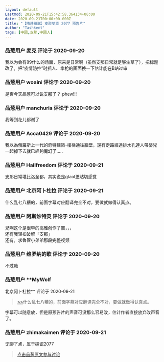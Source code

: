 ```yaml
---
layout: default
Lastmod: 2020-09-21T15:42:58.364134+00:00
date: 2020-09-21T00:00:00.000Z
title: "【精甚細膩】支那朋克 2077 預告片"
author: "Tashkent"
tags: [中國,支那,中國人]
---
```




            
### 品葱用户 **麦克** 评论于 2020-09-20
        
我以为会有89什么的场面，原来是日常啊（虽然支那日常就足够生草了），把标题改了，把“疫情防控”时抓人、拿枪的画面换一下估计能在B站过审
        


            
### 品葱用户 **woaini** 评论于 2020-09-20
        
是否今天品葱可以说支那了？ phew!!!
        


            
### 品葱用户 **manchuria** 评论于 2020-09-20
        
我等到花儿都谢了
        


            
### 品葱用户 **Acca0429** 评论于 2020-09-20
        
我以為俄羅斯上一代的奇特建築-樓梯通往牆壁，還有走路經過排水孔連人帶嬰兒一起掉下去就已經夠魔幻了.....
        


            
### 品葱用户 **Hailfreedom** 评论于 2020-09-21
        
支那日常堪比洛圣都，其实说是gtaol更贴切感觉
        


            
### 品葱用户 **北京阿卜杜拉** 评论于 2020-09-21
        
什么乱七八糟的，前面字幕对应翻译完全不对，要做就做得认真点。
        


            
### 品葱用户 **阿斯妙特灵** 评论于 2020-09-20
        
兄啊这个是很早的高雅创作了罢，，，  
还有我轻松破解「支那」  
还有，求鲁管小弟弟那段完整视频
        


            
### 品葱用户 **维罗纳的歌** 评论于 2020-09-20
        
不过瘾
        


            
### 品葱用户 **MyWolf 
北京阿卜杜拉** 评论于 2020-09-21
        
> [\>>]( "/video/item_id-27392#")什么乱七八糟的，前面字幕对应翻译完全不对，要做就做得认真点。

  
  
字幕可以随意放，但是原预告片的声音可没那么容易改，估计作者直接放弃改声音了。
        


            
### 品葱用户 **zhimakaimen** 评论于 2020-09-21
        
无聊了点，属于碰瓷2077
        






> [点击品葱原文参与讨论](https://pincong.rocks/video/3044)

